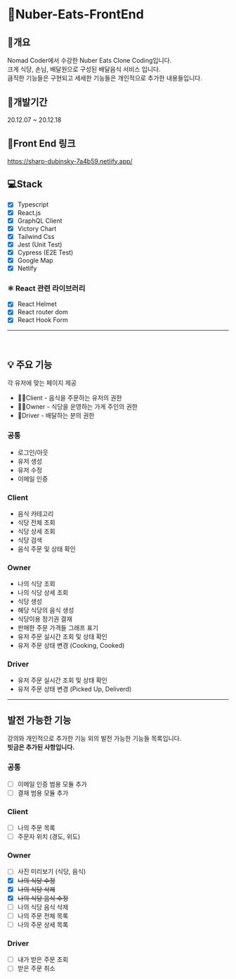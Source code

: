 # 🍔Nuber-Eats-FrontEnd

## 📖개요
Nomad Coder에서 수강한 Nuber Eats Clone Coding입니다.<br />
크게 식당, 손님, 배달원으로 구성된 배달음식 서비스 입니다.<br />
큼직한 기능들은 구현되고 세세한 기능들은 개인적으로 추가한 내용들입니다.

## 📆개발기간
20.12.07 ~ 20.12.18

## 🔗Front End 링크
https://sharp-dubinsky-7a4b59.netlify.app/

## 💻Stack
 - [X] Typescript
 - [X] React.js
 - [X] GraphQL Client
 - [X] Victory Chart
 - [X] Tailwind Css
 - [X] Jest (Unit Test)
 - [X] Cypress (E2E Test)
 - [X] Google Map
 - [X] Netlify

### ⚛️ React 관련 라이브러리
 - [X] React Helmet
 - [X] React router dom
 - [X] React Hook Form

<hr />
<br />

## 💡 주요 기능
각 유저에 맞는 페이지 제공
 - 🙍‍♂Client - 음식을 주문하는 유저의 권한
 - 👨‍🍳Owner - 식당을 운영하는 가게 주인의 권한
 - 🛵Driver - 배달하는 분의 권한

### 공통
 - 로그인/아웃
 - 유저 생성
 - 유저 수정
 - 이메일 인증

### Client
 - 음식 카테고리
 - 식당 전체 조회
 - 식당 상세 조회
 - 식당 검색
 - 음식 주문 및 상태 확인

### Owner
 - 나의 식당 조회
 - 나의 식당 상세 조회
 - 식당 생성
 - 해당 식당의 음식 생성
 - 식당이용 정기권 결재
 - 판매한 주문 가격들 그래프 표기
 - 유저 주문 실시간 조회 및 상태 확인
 - 유저 주문 상태 변경 (Cooking, Cooked)

### Driver
 - 유저 주문 실시간 조회 및 상태 확인
 - 유저 주문 상태 변경 (Picked Up, Deliverd)

<hr />

## 발전 가능한 기능
강의와 개인적으로 추가한 기능 외의 발전 가능한 기능들 목록입니다.<br />
<b>빗금은 추가된 사항입니다.</b>

### 공통
 - [ ] 이메일 인증 범용 모듈 추가
 - [ ] 결재 범용 모듈 추가

### Client
 - [ ] 나의 주문 목록
 - [ ] 주문자 위치 (경도, 위도)

### Owner
 - [ ] 사진 미리보기 (식당, 음식)
 - [X] <del>나의 식당 수정</del>
 - [X] <del>나의 식당 삭제</del>
 - [X] <del>나의 식당 음식 수정</del>
 - [ ] 나의 식당 음식 삭제
 - [ ] 나의 주문 전체 목록
 - [ ] 나의 주문 상세 목록

### Driver
 - [ ] 내가 받은 주문 조회
 - [ ] 받은 주문 취소
